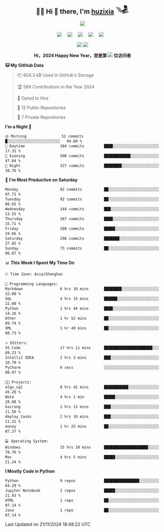 <div align="center">

## :woman_technologist: Hi 👋 there, I'm [huzixia](https://huzixia.github.io/) <img height="30" src="images/work.gif" />

  <!-- dynamic typing effect 动态打字效果 -->
  <div>
    <a href="https://huzixia.github.io/">
      <img src="https://readme-typing-svg.demolab.com?font=Fira+Code&pause=1000&width=435&lines=console.log(%22Hello%2C%20World%22);胡同学祝您心想事成!&center=true&size=27" />
    </a>
  </div>

  <div>&nbsp;</div>

  <!-- profile logo 个人资料徽标 -->
  <div>
    <a href="https://huzixia.github.io/"><img src="https://img.shields.io/badge/Website-博客-orange" /></a>&emsp;
    <a href="https://www.zhihu.com/people/hu-zi-xia-91"><img src="https://img.shields.io/badge/ZhiHu-知乎-blue" /></a>&emsp;
    <a href="https://twitter.com/zixia80631/"><img src="https://img.shields.io/badge/Twitter-推特-black" /></a>&emsp;
    <a href="https://github.com/HuZixia/Text2Video/assets/38995480/244e64be-3dc4-46bb-8aff-523d8a235a1e"><img src="https://img.shields.io/badge/WeChat-微信-07c160" /></a>&emsp;
    <a href="https://www.cnblogs.com/huzixia"><img src="https://img.shields.io/badge/CnBlog-博客园-yellow" /></a>&emsp;

  </div>

[//]: # (### Github Stats)

 <p>
   <img src="https://github-readme-stats.vercel.app/api?username=HuZixia&rank_icon=github&theme=react&border_color=61dafb&hide_border=true" />
   <img src="https://github-readme-stats.vercel.app/api/top-langs/?username=HuZixia&hide=c%23,powershell,Mathematica,Ruby,Objective-C,Objective-C%2b%2b,Cuda&title_color=61dafb&text_color=ffffff&icon_color=61dafb&bg_color=20232a&langs_count=8&layout=compact&border_color=61dafb&hide_border=true&size_weight=0.5&count_weight=0.5" />
 </p>

</div>

<div align="center"><b>Hi，2024 Happy New Year，您是第 <img src="https://profile-counter.glitch.me/HuZixia/count.svg"></img> 位访问者</b></div>


[//]: # (*   Github Stats)
[//]: # (![Top Langs]&#40;https://github-readme-stats.vercel.app/api/top-langs/?username=HuZixia\&layout=compact&#41;)
[//]: # (![HuZixia's GitHub stats]&#40;https://github-readme-stats.vercel.app/api?username=HuZixia\&rank_icon=github&theme=tokyonight&#41;)


<!--START_SECTION:waka-->
**🐱 My GitHub Data** 

> 📦 604.3 kB Used in GitHub's Storage 
 > 
> 🏆 569 Contributions in the Year 2024
 > 
> 💼 Opted to Hire
 > 
> 📜 12 Public Repositories 
 > 
> 🔑 7 Private Repositories 
 > 
**I'm a Night 🦉** 

```text
🌞 Morning                52 commits          █░░░░░░░░░░░░░░░░░░░░░░░░   04.89 % 
🌆 Daytime                184 commits         ████░░░░░░░░░░░░░░░░░░░░░   17.31 % 
🌃 Evening                500 commits         ████████████░░░░░░░░░░░░░   47.04 % 
🌙 Night                  327 commits         ████████░░░░░░░░░░░░░░░░░   30.76 % 
```
📅 **I'm Most Productive on Saturday** 

```text
Monday                   82 commits          ██░░░░░░░░░░░░░░░░░░░░░░░   07.71 % 
Tuesday                  92 commits          ██░░░░░░░░░░░░░░░░░░░░░░░   08.65 % 
Wednesday                144 commits         ███░░░░░░░░░░░░░░░░░░░░░░   13.55 % 
Thursday                 167 commits         ████░░░░░░░░░░░░░░░░░░░░░   15.71 % 
Friday                   209 commits         █████░░░░░░░░░░░░░░░░░░░░   19.66 % 
Saturday                 296 commits         ███████░░░░░░░░░░░░░░░░░░   27.85 % 
Sunday                   73 commits          ██░░░░░░░░░░░░░░░░░░░░░░░   06.87 % 
```


📊 **This Week I Spent My Time On** 

```text
🕑︎ Time Zone: Asia/Shanghai

💬 Programming Languages: 
Markdown                 6 hrs 10 mins       ████████░░░░░░░░░░░░░░░░░   32.00 % 
SQL                      4 hrs 15 mins       ██████░░░░░░░░░░░░░░░░░░░   22.08 % 
Python                   2 hrs 44 mins       ████░░░░░░░░░░░░░░░░░░░░░   14.26 % 
Other                    1 hr 52 mins        ██░░░░░░░░░░░░░░░░░░░░░░░   09.74 % 
XML                      1 hr 40 mins        ██░░░░░░░░░░░░░░░░░░░░░░░   08.73 % 

🔥 Editors: 
VS Code                  17 hrs 11 mins      ██████████████████████░░░   89.23 % 
IntelliJ IDEA            2 hrs 3 mins        ███░░░░░░░░░░░░░░░░░░░░░░   10.70 % 
PyCharm                  0 secs              ░░░░░░░░░░░░░░░░░░░░░░░░░   00.07 % 

🐱‍💻 Projects: 
algo_sql                 8 hrs 42 mins       ███████████░░░░░░░░░░░░░░   45.20 % 
Note                     4 hrs 1 min         █████░░░░░░░░░░░░░░░░░░░░   20.88 % 
bairong                  2 hrs 13 mins       ███░░░░░░░░░░░░░░░░░░░░░░   11.56 % 
deploy_tasks             2 hrs 10 mins       ███░░░░░░░░░░░░░░░░░░░░░░   11.31 % 
money                    1 hr 25 mins        ██░░░░░░░░░░░░░░░░░░░░░░░   07.37 % 

💻 Operating System: 
Windows                  15 hrs 10 mins      ████████████████████░░░░░   78.76 % 
Mac                      4 hrs 5 mins        █████░░░░░░░░░░░░░░░░░░░░   21.24 % 
```

**I Mostly Code in Python** 

```text
Python                   9 repos             ████████████████░░░░░░░░░   64.29 % 
Jupyter Notebook         3 repos             █████░░░░░░░░░░░░░░░░░░░░   21.43 % 
HTML                     1 repo              ██░░░░░░░░░░░░░░░░░░░░░░░   07.14 % 
Java                     1 repo              ██░░░░░░░░░░░░░░░░░░░░░░░   07.14 % 
```




 Last Updated on 21/11/2024 18:48:22 UTC
<!--END_SECTION:waka-->


<!--
**HuZixia/HuZixia** is a ✨ _special_ ✨ repository because its `README.md` (this file) appears on your GitHub profile.

Here are some ideas to get you started:

- 🔭 I’m currently working on ...
- 🌱 I’m currently learning ...
- 👯 I’m looking to collaborate on ...
- 🤔 I’m looking for help with ...
- 💬 Ask me about ...
- 📫 How to reach me: ...
- 😄 Pronouns: ...
- ⚡ Fun fact: ...
-->

